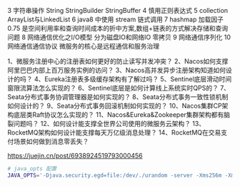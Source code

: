 3 字符串操作 String StringBuilder StringBuffer
4 慎用正则表达式
5 collection ArrayList与LinkedList 
6 java8 中使用 stream 链式调用
7 hashmap 加载因子0.75 是空间利用率和查询时间成本的折中方案,数组+链表的方式解决存储和查询问题
8 网络通信优化之I/O模型 分为磁盘IO和网络IO 零拷贝
9 网络通信序列化 
10 网络通信通信协议 微服务的核心是远程通信和服务治理

1、微服务注册中心的注册表如何更好的防止读写并发冲突？
2、Nacos如何支撑阿里巴巴内部上百万服务实例的访问？
3、Nacos高并发异步注册架构知道如何设计的吗？
4、Eureka注册表多级缓存架构有了解过吗？
5、Sentinel底层滑动时间窗限流算法怎么实现的？
6、Sentinel底层是如何计算线上系统实时QPS的？
7、Seata分布式事务协调管理器是如何实现的？
8、Seata分布式事务一致性锁机制如何设计的？
9、Seata分布式事务回滚机制如何实现的？
10、Nacos集群CP架构底层类Raft协议怎么实现的？
11、Nacos&Eureka&Zookeeper集群架构都有脑裂问题吗？
12、如何设计能支撑全世界公司使用的微服务云架构？
13、RocketMQ架构如何设计能支撑每天万亿级消息处理？
14、RocketMQ在交易支付场景如何做到消息零丢失？

https://juejin.cn/post/6938924519793000456


```bash
# java_opts 配置
JAVA_OPTS='-Djava.security.egd=file:/dev/./urandom -server -Xms256m -Xmx496m -Dfile.encoding=UTF-8'

```
